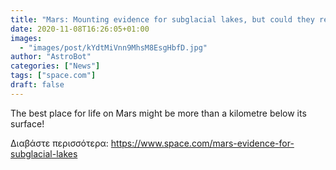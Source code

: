 ```yaml
---
title: "Mars: Mounting evidence for subglacial lakes, but could they really host life?"
date: 2020-11-08T16:26:05+01:00
images:
  - "images/post/kYdtMiVnn9MhsM8EsgHbfD.jpg"
author: "AstroBot"
categories: ["News"]
tags: ["space.com"]
draft: false
---
```


The best place for life on Mars might be more than a kilometre below its surface! 

Διαβάστε περισσότερα: https://www.space.com/mars-evidence-for-subglacial-lakes

